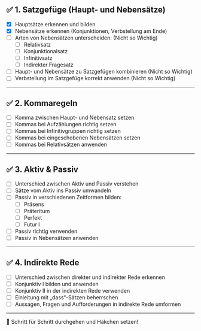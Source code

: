 ## ✅ 1. Satzgefüge (Haupt- und Nebensätze)

- [x] Hauptsätze erkennen und bilden  
- [x] Nebensätze erkennen (Konjunktionen, Verbstellung am Ende)  
- [ ] Arten von Nebensätzen unterscheiden:  (Nicht so Wichtig)
  - [ ] Relativsatz  
  - [ ] Konjunktionalsatz  
  - [ ] Infinitivsatz  
  - [ ] Indirekter Fragesatz  
- [ ] Haupt- und Nebensätze zu Satzgefügen kombinieren  (Nicht so Wichtig)
- [ ] Verbstellung im Satzgefüge korrekt anwenden  (Nicht so Wichtig)

---

## ✅ 2. Kommaregeln

- [ ] Komma zwischen Haupt- und Nebensatz setzen  
- [ ] Kommas bei Aufzählungen richtig setzen  
- [ ] Kommas bei Infinitivgruppen richtig setzen  
- [ ] Kommas bei eingeschobenen Nebensätzen setzen  
- [ ] Kommas bei Relativsätzen anwenden  

---

## ✅ 3. Aktiv & Passiv

- [ ] Unterschied zwischen Aktiv und Passiv verstehen  
- [ ] Sätze vom Aktiv ins Passiv umwandeln  
- [ ] Passiv in verschiedenen Zeitformen bilden:  
  - [ ] Präsens  
  - [ ] Präteritum  
  - [ ] Perfekt  
  - [ ] Futur I  
- [ ] Passiv richtig verwenden  
- [ ] Passiv in Nebensätzen anwenden  

---

## ✅ 4. Indirekte Rede

- [ ] Unterschied zwischen direkter und indirekter Rede erkennen  
- [ ] Konjunktiv I bilden und anwenden  
- [ ] Konjunktiv II in der indirekten Rede verwenden  
- [ ] Einleitung mit „dass“-Sätzen beherrschen  
- [ ] Aussagen, Fragen und Aufforderungen in indirekte Rede umformen  

---

📝 Schritt für Schritt durchgehen und Häkchen setzen!
